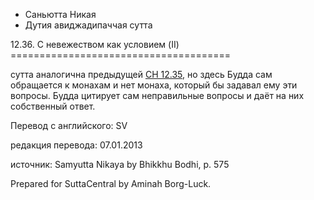 









* Саньютта Никая
* Дутия авиджадипаччая сутта


12\.36\. С невежеством как условием \(II\)
\=\=\=\=\=\=\=\=\=\=\=\=\=\=\=\=\=\=\=\=\=\=\=\=\=\=\=\=\=\=\=\=\=\=\=\=\=\=



сутта аналогична предыдущей [СН 12\.35](/sn12\.35/ru/sv), но здесь Будда сам обращается к монахам и нет монаха, который бы задавал ему эти вопросы\. Будда цитирует сам неправильные вопросы и даёт на них собственный ответ\.



Перевод с английского: SV


редакция перевода: 07\.01\.2013


источник: Samyutta Nikaya by Bhikkhu Bodhi, p\. 575


Prepared for SuttaCentral by Aminah Borg\-Luck\.






